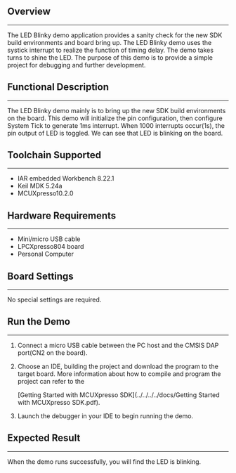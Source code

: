 ## Overview
-----------------------------------------------------------------------------------------
The LED Blinky demo application provides a sanity check for the new SDK build environments 
and board bring up. The LED Blinky demo uses the systick interrupt to realize the function 
of timing delay. The demo takes turns to shine the LED. The purpose of this demo is to 
provide a simple project for debugging and further development.

## Functional Description
-----------------------------------------------------------------------------------------
The LED Blinky demo mainly is to bring up the new SDK build environments on the board.
This demo will initialize the pin configuration, then configure System Tick to generate 
1ms interrupt. When 1000 interrupts occur(1s), the pin output of LED is toggled. We can 
see that LED is blinking on the board.

## Toolchain Supported
---------------------
- IAR embedded Workbench 8.22.1
- Keil MDK 5.24a
- MCUXpresso10.2.0

## Hardware Requirements
------------------------
- Mini/micro USB cable
- LPCXpresso804 board
- Personal Computer

## Board Settings
------------------------
No special settings are required.

## Run the Demo
------------------------
1. Connect a micro USB cable between the PC host and the CMSIS DAP port(CN2 on the board).

2. Choose an IDE, building the project and download the program to the target board.
   More information about how to compile and program the project can refer to the 

   [Getting Started with MCUXpresso SDK](../../../../docs/Getting Started with MCUXpresso SDK.pdf).

3. Launch the debugger in your IDE to begin running the demo.

## Expected Result
------------------------
When the demo runs successfully, you will find the LED is blinking.

